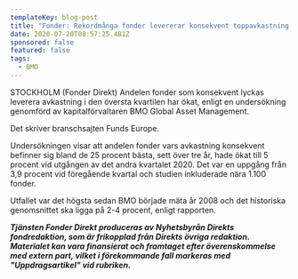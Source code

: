 ```yaml
---
templateKey: blog-post
title: "Fonder: Rekordmånga fonder levererar konsekvent toppavkastning - BMO"
date: 2020-07-20T08:57:25.481Z
sponsored: false
featured: false
tags:
  - BMO
---
```

STOCKHOLM (Fonder Direkt) Andelen fonder som konsekvent lyckas leverera avkastning i den översta kvartilen har ökat, enligt en undersökning genomförd av kapitalförvaltaren BMO Global Asset Management.

Det skriver branschsajten Funds Europe.

Undersökningen visar att andelen fonder vars avkastning konsekvent befinner sig bland de 25 procent bästa, sett över tre år, hade ökat till 5 procent vid utgången av det andra kvartalet 2020. Det var en uppgång från 3,9 procent vid föregående kvartal och studien inkluderade nära 1.100 fonder.

Utfallet var det högsta sedan BMO började mäta år 2008 och det historiska genomsnittet ska ligga på 2-4 procent, enligt rapporten.

***Tjänsten Fonder Direkt produceras av Nyhetsbyrån Direkts fondredaktion, som är frikopplad från Direkts övriga redaktion. Materialet kan vara finansierat och framtaget efter överenskommelse med extern part, vilket i förekommande fall markeras med "Uppdragsartikel" vid rubriken.***